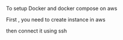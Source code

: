



To setup Docker and docker compose on aws 

First , you need to create instance in aws

then connect it using ssh

